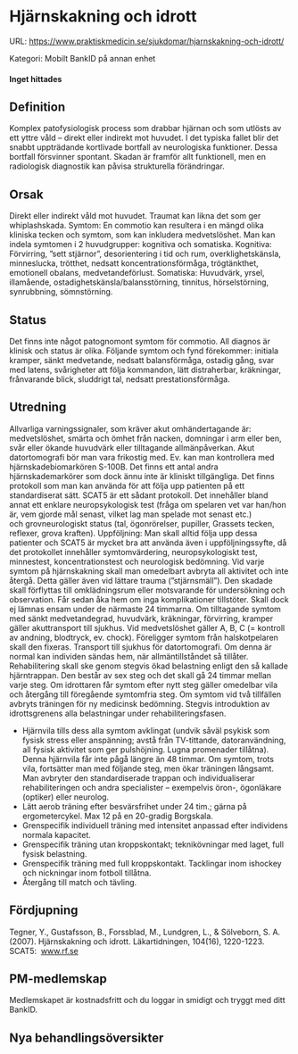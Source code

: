 # Hjärnskakning och idrott

URL: https://www.praktiskmedicin.se/sjukdomar/hjarnskakning-och-idrott/



Kategori: Mobilt BankID på annan enhet

#### Inget hittades

## Definition

Komplex patofysiologisk process som drabbar hjärnan och som utlösts av ett yttre våld – direkt eller indirekt mot huvudet. I det typiska fallet blir det snabbt uppträdande kortlivade bortfall av neurologiska funktioner. Dessa bortfall försvinner spontant. Skadan är framför allt funktionell, men en radiologisk diagnostik kan påvisa strukturella förändringar.

## Orsak

Direkt eller indirekt våld mot huvudet. Traumat kan likna det som ger whiplashskada.
Symtom: En commotio kan resultera i en mängd olika kliniska tecken och symtom, som kan inkludera medvetslöshet. Man kan indela symtomen i 2 huvudgrupper: kognitiva och somatiska.
Kognitiva: Förvirring, ”sett stjärnor”, desorientering i tid och rum, overklighetskänsla, minneslucka, trötthet, nedsatt koncentrationsförmåga, trögtänkthet, emotionell obalans, medvetandeförlust.
Somatiska: Huvudvärk, yrsel, illamående, ostadighetskänsla/balansstörning, tinnitus, hörselstörning, synrubbning, sömnstörning.

## Status

Det finns inte något patognomont symtom för commotio. All diagnos är klinisk och status är olika. Följande symtom och fynd förekommer: initiala kramper, sänkt medvetande, nedsatt balansförmåga, ostadig gång, svar med latens, svårigheter att följa kommandon, lätt distraherbar, kräkningar, frånvarande blick, sluddrigt tal, nedsatt prestationsförmåga.

## Utredning

Allvarliga varningssignaler, som kräver akut omhändertagande är: medvetslöshet, smärta och ömhet från nacken, domningar i arm eller ben, svår eller ökande huvudvärk eller tilltagande allmänpåverkan. Akut datortomografi bör man vara frikostig med. Ev. kan man kontrollera med hjärnskadebiomarkören S-100B. Det finns ett antal andra hjärnskademarkörer som dock ännu inte är kliniskt tillgängliga.
Det finns protokoll som man kan använda för att följa upp patienten på ett standardiserat sätt. SCAT5 är ett sådant protokoll. Det innehåller bland annat ett enklare neuropsykologisk test (fråga om spelaren vet var han/hon är, vem gjorde mål senast, vilket lag man spelade mot senast etc.) och grovneurologiskt status (tal, ögonrörelser, pupiller, Grassets tecken, reflexer, grova kraften).
Uppföljning:
Man skall alltid följa upp dessa patienter och SCAT5 är mycket bra att använda även i uppföljningssyfte, då det protokollet innehåller symtomvärdering, neuropsykologiskt test, minnestest, koncentrationstest och neurologisk bedömning.
Vid varje symtom på hjärnskakning skall man omedelbart avbryta all aktivitet och inte återgå. Detta gäller även vid lättare trauma (”stjärnsmäll”). Den skadade skall förflyttas till omklädningsrum eller motsvarande för undersökning och observation. Får sedan åka hem om inga komplikationer tillstöter. Skall dock ej lämnas ensam under de närmaste 24 timmarna. Om tilltagande symtom med sänkt medvetandegrad, huvudvärk, kräkningar, förvirring, kramper gäller akuttransport till sjukhus.
Vid medvetslöshet gäller A, B, C (= kontroll av andning, blodtryck, ev. chock). Föreligger symtom från halskotpelaren skall den fixeras. Transport till sjukhus för datortomografi. Om denna är normal kan individen sändas hem, när allmäntillståndet så tillåter.
Rehabilitering skall ske genom stegvis ökad belastning enligt den så kallade hjärntrappan. Den består av sex steg och det skall gå 24 timmar mellan varje steg.
Om idrottaren får symtom efter nytt steg gäller omedelbar vila och återgång till föregående symtomfria steg. Om symtom vid två tillfällen avbryts träningen för ny medicinsk bedömning. Stegvis introduktion av idrottsgrenens alla belastningar under rehabiliteringsfasen.
- Hjärnvila tills dess alla symtom avklingat (undvik såväl psykisk som fysisk stress eller anspänning; avstå från TV-tittande, datoranvändning, all fysisk aktivitet som ger pulshöjning. Lugna promenader tillåtna). Denna hjärnvila får inte pågå längre än 48 timmar. Om symtom, trots vila, fortsätter man med följande steg, men ökar träningen långsamt. Man avbryter den standardiserade trappan och individualiserar rehabiliteringen och andra specialister – exempelvis öron-, ögonläkare (optiker) eller neurolog.
- Lätt aerob träning efter besvärsfrihet under 24 tim.; gärna på ergometercykel. Max 12 på en 20-gradig Borgskala.
- Grenspecifik individuell träning med intensitet anpassad efter individens normala kapacitet.
- Grenspecifik träning utan kroppskontakt; teknikövningar med laget, full fysisk belastning.
- Grenspecifik träning med full kroppskontakt. Tacklingar inom ishockey och nickningar inom fotboll tillåtna.
- Återgång till match och tävling.

## Fördjupning

Tegner, Y., Gustafsson, B., Forssblad, M., Lundgren, L., & Sölveborn, S. A. (2007). Hjärnskakning och idrott. Läkartidningen, 104(16), 1220-1223.
SCAT5:  www.rf.se

## PM-medlemskap

Medlemskapet är kostnadsfritt och du loggar in smidigt och tryggt med ditt BankID.

## Nya behandlingsöversikter

